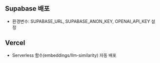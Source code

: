 ## Supabase 배포
- 환경변수: SUPABASE_URL, SUPABASE_ANON_KEY, OPENAI_API_KEY 설정
## Vercel
- Serverless 함수(embeddings/llm-similarity) 자동 배포
